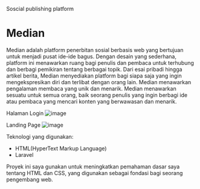 Soscial publishing platform
# Median

Median adalah platform penerbitan sosial berbasis web yang bertujuan untuk menjadi pusat ide-ide bagus. Dengan desain yang sederhana, platform ini menawarkan ruang bagi penulis dan pembaca untuk terhubung dan berbagi pemikiran tentang berbagai topik. Dari esai pribadi hingga artikel berita, Median menyediakan platform bagi siapa saja yang ingin mengekspresikan diri dan terlibat dengan orang lain. Median menawarkan pengalaman membaca yang unik dan menarik.  Median menawarkan sesuatu untuk semua orang, baik seorang penulis yang ingin berbagi ide atau pembaca yang mencari konten yang berwawasan dan menarik.

Halaman Login
![image](https://github.com/user-attachments/assets/911667f7-45b1-484d-9fee-032f4917df4d)

Landing Page
![image](https://github.com/user-attachments/assets/fe3ceec8-0498-4920-9c04-ccdc8e87ff82)

Teknologi yang digunakan:
<ul>
  <li>HTML(HyperText Markup Language)</li>
  <li>Laravel</li>
</ul>

Proyek ini saya gunakan untuk meningkatkan pemahaman dasar saya tentang HTML dan CSS, yang digunakan sebagai fondasi bagi seorang pengembang web.
